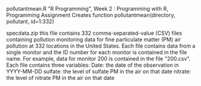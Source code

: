 pollutantmean.R
"R Programming", Week 2 : Programming with R, Programming Assignment
Creates function pollutantmean(directory, pollutant, id=1:332)

specdata.zip 
this file contains 332 comma-separated-value (CSV) files containing pollution 
monitoring data for fine particulate matter (PM) air pollution at 332 locations in 
the United States. Each file contains data from a single monitor and the ID number
for each monitor is contained in the file name. 
For example, data for monitor 200 is contained in the file "200.csv". 
Each file contains three variables: 
Date: the date of the observation in YYYY-MM-DD 
sulfate: the level of sulfate PM in the air on that date 
nitrate: the level of nitrate PM in the air on that date 
